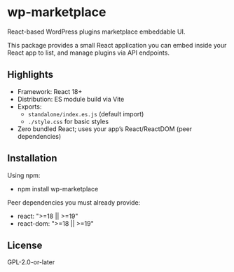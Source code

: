 # wp-marketplace

React-based WordPress plugins marketplace embeddable UI.

This package provides a small React application you can embed inside your React app to list, and manage plugins via API endpoints.


## Highlights
- Framework: React 18+
- Distribution: ES module build via Vite
- Exports:
  - `standalone/index.es.js` (default import)
  - `./style.css` for basic styles
- Zero bundled React; uses your app’s React/ReactDOM (peer dependencies)


## Installation

Using npm:
- npm install wp-marketplace


Peer dependencies you must already provide:
- react: ">=18 || >=19"
- react-dom: ">=18 || >=19"



## License

GPL-2.0-or-later

